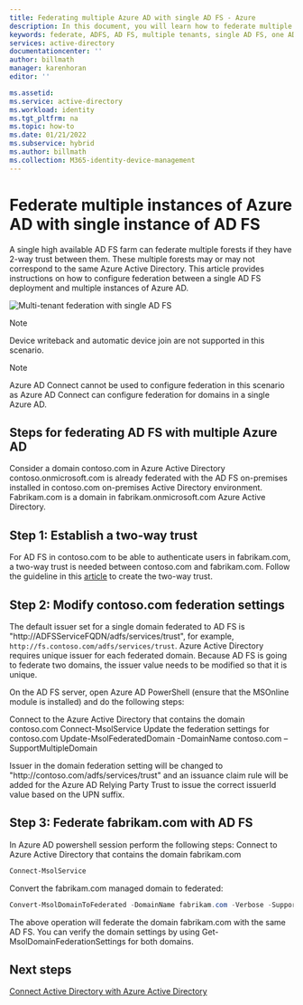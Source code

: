 ```yaml
---
title: Federating multiple Azure AD with single AD FS - Azure
description: In this document, you will learn how to federate multiple Azure AD with a single AD FS.
keywords: federate, ADFS, AD FS, multiple tenants, single AD FS, one ADFS, multi-tenant federation, multi-forest adfs, aad connect, federation, cross-tenant federation
services: active-directory
documentationcenter: ''
author: billmath
manager: karenhoran
editor: ''

ms.assetid: 
ms.service: active-directory
ms.workload: identity
ms.tgt_pltfrm: na
ms.topic: how-to
ms.date: 01/21/2022
ms.subservice: hybrid
ms.author: billmath
ms.collection: M365-identity-device-management
---
```


# Federate multiple instances of Azure AD with single instance of AD FS

A single high available AD FS farm can federate multiple forests if they have 2-way trust between them. These multiple forests may or may not correspond to the same Azure Active Directory. This article provides instructions on how to configure federation between a single AD FS deployment and multiple instances of Azure AD.

![Multi-tenant federation with single AD FS](./media/how-to-connect-fed-single-adfs-multitenant-federation/concept.png)
 
> [!NOTE]
> Device writeback and automatic device join are not supported in this scenario.

> [!NOTE]
> Azure AD Connect cannot be used to configure federation in this scenario as Azure AD Connect can configure federation for domains in a single Azure AD.

## Steps for federating AD FS with multiple Azure AD

Consider a domain contoso.com in Azure Active Directory contoso.onmicrosoft.com is already federated with the AD FS on-premises installed in contoso.com on-premises Active Directory environment. Fabrikam.com is a domain in fabrikam.onmicrosoft.com Azure Active Directory.

## Step 1: Establish a two-way trust
 
For AD FS in contoso.com to be able to authenticate users in fabrikam.com, a two-way trust is needed between contoso.com and fabrikam.com. Follow the guideline in this [article](/previous-versions/windows/it-pro/windows-server-2008-R2-and-2008/cc816590(v=ws.10)) to create the two-way trust.
 
## Step 2: Modify contoso.com federation settings 
 
The default issuer set for a single domain federated to AD FS is "http\://ADFSServiceFQDN/adfs/services/trust", for example, `http://fs.contoso.com/adfs/services/trust`. Azure Active Directory requires unique issuer for each federated domain. Because AD FS is going to federate two domains, the issuer value needs to be modified so that it is unique. 
 
On the AD FS server, open Azure AD PowerShell (ensure that the MSOnline module is installed) and do the following steps:
 
Connect to the Azure Active Directory that contains the domain contoso.com
    Connect-MsolService
Update the federation settings for contoso.com
    Update-MsolFederatedDomain -DomainName contoso.com –SupportMultipleDomain
 
Issuer in the domain federation setting will be changed to "http\://contoso.com/adfs/services/trust" and an issuance claim rule will be added for the Azure AD Relying Party Trust to issue the correct issuerId value based on the UPN suffix.
 
## Step 3: Federate fabrikam.com with AD FS
 
In Azure AD powershell session perform the following steps:
Connect to Azure Active Directory that contains the domain fabrikam.com

```powershell
Connect-MsolService
```
Convert the fabrikam.com managed domain to federated:

```powershell
Convert-MsolDomainToFederated -DomainName fabrikam.com -Verbose -SupportMultipleDomain
```
 
The above operation will federate the domain fabrikam.com with the same AD FS. You can verify the domain settings by using Get-MsolDomainFederationSettings for both domains.

## Next steps
[Connect Active Directory with Azure Active Directory](whatis-hybrid-identity.md)
